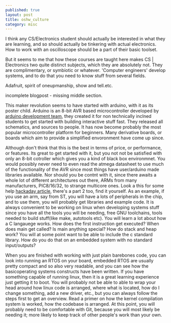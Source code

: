 ```yaml
---
published: true
layout: post
title: oshw_culture
category: misc
---
```


I think any CS/Electronics student should actually be interested in what
they are learning, and so should actually be tinkering with actual 
electronics. How to work with an oscilloscope should be a part of their 
basic toolset.

But it seems to me that how these courses are taught here
makes CS | Electronics two quite distinct subjects, which they are 
absolutely not. They are complimentary, or symbiotic or whatever. 
'Computer engineers' develop systems, and to do that you need to 
know stuff from several fields.

Adafruit, spirit of oneupmanship, show and tell.etc.

incomplete blogpost - missing middle section.

This maker revolution seems to have started with arduino, with it as its
poster child. Arduino is an 8-bit AVR based microcontroller developed by
[arduino development team](http://en.wikipedia.org/wiki/Arduino#Development_team), they created it
for non technically inclned students to get started with building
interactive stuff fast. They released all schematics, and sources to
people. It has now become probably the most popular microcontroller 
platform for beginners. Many derivative boards, or boards which aim to 
provide a simplified envoronment have come up since. 

Although don't think that this is the best in terms of price, or 
performance, or features. Its great to get started with it, but you 
not not be satisfied with only an 8-bit cotroller which gives you 
a kind of black box environmnet. You would possibly never need to 
even read the atmega datasheet to use much of the functionality 
of the AVR since most things have user/arduino made libraries available.
Nor should you be contnt with it, since there awaits a whole lot of different
architectures out there, ARMs from many manufacturers, PIC8/16/32, 
to strange multicore ones. Look a this for some help [hackaday article](http://hackaday.com/2011/02/01/what-development-board-to-use/),
there's a part 2 too, find it yourself. As an example, if you use an 
arm, say from ST, you will have a lots of peripherals in the chip, and to 
use them, you will probably get libraries and example code.
It is always convenient to be working on linux when developing systems stuff
since you have all the tools you will be needing, free GNU toolchains, 
tools needed to build stuff(like make, autotools etc). You will learn a lot
about how a C langauege works. How does the first instruction get executed?
When does main get called? Is main anything special? How do stack and heap work?
You will at some point want to be able to include the c standard library.
How do you do that on an embedded system with no standard input/outputs?

When you are finished with working with just plain barebones code,
you can look into running an RTOS on your board, embedded RTOS are usually pretty compact
and so also very readable, and you can see how the basicoperating systems 
constructs have been written. If you have something capable of running linux, then it is
a great learning experience just getting it to boot. You will probably
not be able to able to wrap your head around how linux code is arranged, where what is located,
how do I change something, add a new driver, etc., but you can always follow the
steps first to get an overview. Read a primer on how the kernel compilation system is worked, how
the codebase is arranged. At this point, you will probably need to be comfortable
with Git, because you will most likely be needing it; more likely to keep track of
other people's work than your own.

